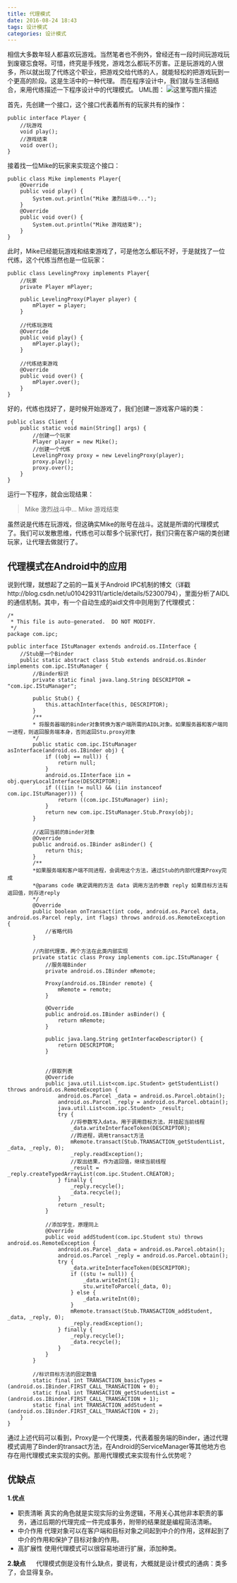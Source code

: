 ```yaml
---
title: 代理模式
date: 2016-08-24 18:43
tags: 设计模式
categories: 设计模式
---
```

相信大多数年轻人都喜欢玩游戏。当然笔者也不例外，曾经还有一段时间玩游戏玩到废寝忘食呀。可惜，终究是手残党，游戏怎么都玩不厉害。正是玩游戏的人很多，所以就出现了代练这个职业，把游戏交给代练的人，就能轻松的把游戏玩到一个更高的阶段。这是生活中的一种代理。
而在程序设计中，我们就与生活相结合，来用代练描述一下程序设计中的代理模式。
UML图：
![这里写图片描述](http://img.blog.csdn.net/20160824181527568)
<!--more-->
首先，先创建一个接口，这个接口代表着所有的玩家共有的操作：

```
public interface Player {
	//玩游戏
	void play();
	//游戏结束
	void over();
}
```
接着找一位Mike的玩家来实现这个接口：

```
public class Mike implements Player{
	@Override
	public void play() {
		System.out.println("Mike 激烈战斗中...");
	}
	@Override
	public void over() {
		System.out.println("Mike 游戏结束");
	}
}
```
此时，Mike已经能玩游戏和结束游戏了，可是他怎么都玩不好，于是就找了一位代练，这个代练当然也是一位玩家：

```
public class LevelingProxy implements Player{
	//玩家
	private Player mPlayer;
	
	public LevelingProxy(Player player) {
		mPlayer = player;
	}
	
	//代练玩游戏
	@Override
	public void play() {
		mPlayer.play();
	}

	//代练结束游戏
	@Override
	public void over() {
		mPlayer.over();
	}
}
```
好的，代练也找好了，是时候开始游戏了，我们创建一游戏客户端的类：

```
public class Client {
	public static void main(String[] args) {
		//创建一个玩家
		Player player = new Mike();
		//创建一个代练
		LevelingProxy proxy = new LevelingProxy(player);
		proxy.play();
		proxy.over();
	}
}
```
运行一下程序，就会出现结果：

> Mike 激烈战斗中...
> Mike 游戏结束

虽然说是代练在玩游戏，但这确实Mike的账号在战斗。这就是所谓的代理模式了。我们可以发散思维，代练也可以帮多个玩家代打，我们只需在客户端的类创建玩家，让代理去做就行了。

## 代理模式在Android中的应用 ##
说到代理，就想起了之前的一篇关于Android IPC机制的博文（详戳http://blog.csdn.net/u010429311/article/details/52300794），里面分析了AIDL的通信机制。其中，有一个自动生成的aidl文件中则用到了代理模式：

```
/*
 * This file is auto-generated.  DO NOT MODIFY.
 */
package com.ipc;

public interface IStuManager extends android.os.IInterface {
    //Stub是一个Binder
    public static abstract class Stub extends android.os.Binder implements com.ipc.IStuManager {
        //Binder标识
        private static final java.lang.String DESCRIPTOR = "com.ipc.IStuManager";

        public Stub() {
            this.attachInterface(this, DESCRIPTOR);
        }
        /**
        * 将服务器端的Binder对象转换为客户端所需的AIDL对象。如果服务器和客户端同一进程，则返回服务端本身，否则返回Stu.proxy对象
        */
        public static com.ipc.IStuManager asInterface(android.os.IBinder obj) {
            if ((obj == null)) {
                return null;
            }
            android.os.IInterface iin = obj.queryLocalInterface(DESCRIPTOR);
            if (((iin != null) && (iin instanceof com.ipc.IStuManager))) {
                return ((com.ipc.IStuManager) iin);
            }
            return new com.ipc.IStuManager.Stub.Proxy(obj);
        }

        //返回当前的Binder对象
        @Override
        public android.os.IBinder asBinder() {
            return this;
        }   
        /**
        *如果服务端和客户端不同进程，会调用这个方法，通过Stub的内部代理类Proxy完成
        *@params code 确定调用的方法 data 调用方法的参数 reply 如果目标方法有返回值，则存进reply
        */
        @Override
        public boolean onTransact(int code, android.os.Parcel data, android.os.Parcel reply, int flags) throws android.os.RemoteException {
            //省略代码
        }

        //内部代理类，两个方法在此类内部实现
        private static class Proxy implements com.ipc.IStuManager {
	        //服务端Binder
            private android.os.IBinder mRemote;

            Proxy(android.os.IBinder remote) {
                mRemote = remote;
            }

            @Override
            public android.os.IBinder asBinder() {
                return mRemote;
            }

            public java.lang.String getInterfaceDescriptor() {
                return DESCRIPTOR;
            }

           
            //获取列表
            @Override
            public java.util.List<com.ipc.Student> getStudentList() throws android.os.RemoteException {
                android.os.Parcel _data = android.os.Parcel.obtain();
                android.os.Parcel _reply = android.os.Parcel.obtain();
                java.util.List<com.ipc.Student> _result;
                try {
                    //将参数写入data，用于调用目标方法，并挂起当前线程
                    _data.writeInterfaceToken(DESCRIPTOR);
                    //跨进程，调用transact方法
                    mRemote.transact(Stub.TRANSACTION_getStudentList, _data, _reply, 0);
                    _reply.readException();
                    //取出结果，作为返回值，继续当前线程
                    _result = _reply.createTypedArrayList(com.ipc.Student.CREATOR);
                } finally {
                    _reply.recycle();
                    _data.recycle();
                }
                return _result;
            }

            //添加学生，原理同上
            @Override
            public void addStudent(com.ipc.Student stu) throws android.os.RemoteException {
                android.os.Parcel _data = android.os.Parcel.obtain();
                android.os.Parcel _reply = android.os.Parcel.obtain();
                try {
                    _data.writeInterfaceToken(DESCRIPTOR);
                    if ((stu != null)) {
                        _data.writeInt(1);
                        stu.writeToParcel(_data, 0);
                    } else {
                        _data.writeInt(0);
                    }
                    mRemote.transact(Stub.TRANSACTION_addStudent, _data, _reply, 0);
                    _reply.readException();
                } finally {
                    _reply.recycle();
                    _data.recycle();
                }
            }
        }

        //标识目标方法的固定数值
        static final int TRANSACTION_basicTypes = (android.os.IBinder.FIRST_CALL_TRANSACTION + 0);
        static final int TRANSACTION_getStudentList = (android.os.IBinder.FIRST_CALL_TRANSACTION + 1);
        static final int TRANSACTION_addStudent = (android.os.IBinder.FIRST_CALL_TRANSACTION + 2);
    }
}
```
通过上述代码可以看到，Proxy是一个代理类，代表着服务端的Binder，通过代理模式调用了Binder的transact方法，在Android的ServiceManager等其他地方也存在用代理模式来实现的实例。那用代理模式来实现有什么优势呢？
## 优缺点 ##
**1.优点**

 - 职责清晰
真实的角色就是实现实际的业务逻辑，不用关心其他非本职责的事务，通过后期的代理完成一件完成事务，附带的结果就是编程简洁清晰。
 - 中介作用
 代理对象可以在客户端和目标对象之间起到中介的作用，这样起到了中介的作用和保护了目标对象的作用。
 - 高扩展性
使用代理模式可以很容易地进行扩展，添加种类。

**2.缺点**
 &#160; &#160; &#160;代理模式倒是没有什么缺点，要说有，大概就是设计模式的通病：类多了，会显得复杂。
